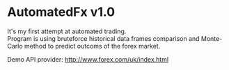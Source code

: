 # AutomatedFx v1.0
It's my first attempt at automated trading.<br>
Program is using bruteforce historical data frames comparison and Monte-Carlo method to predict outcoms of the forex market.

Demo API provider: http://www.forex.com/uk/index.html
